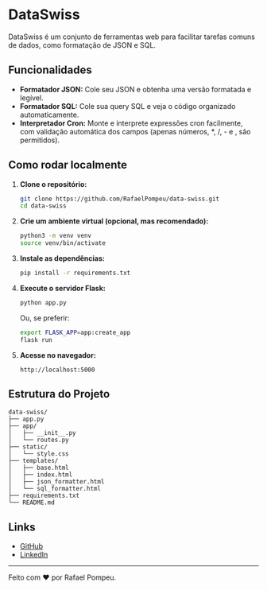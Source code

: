 # DataSwiss

DataSwiss é um conjunto de ferramentas web para facilitar tarefas comuns de dados, como formatação de JSON e SQL.

## Funcionalidades

- **Formatador JSON:** Cole seu JSON e obtenha uma versão formatada e legível.
- **Formatador SQL:** Cole sua query SQL e veja o código organizado automaticamente.
- **Interpretador Cron:** Monte e interprete expressões cron facilmente, com validação automática dos campos (apenas números, *, /, - e , são permitidos).

## Como rodar localmente

1. **Clone o repositório:**
   ```bash
   git clone https://github.com/RafaelPompeu/data-swiss.git
   cd data-swiss
   ```

2. **Crie um ambiente virtual (opcional, mas recomendado):**
   ```bash
   python3 -m venv venv
   source venv/bin/activate
   ```

3. **Instale as dependências:**
   ```bash
   pip install -r requirements.txt
   ```

4. **Execute o servidor Flask:**
   ```bash
   python app.py
   ```
   Ou, se preferir:
   ```bash
   export FLASK_APP=app:create_app
   flask run
   ```

5. **Acesse no navegador:**
   ```
   http://localhost:5000
   ```

## Estrutura do Projeto

```
data-swiss/
├── app.py
├── app/
│   ├── __init__.py
│   └── routes.py
├── static/
│   └── style.css
├── templates/
│   ├── base.html
│   ├── index.html
│   ├── json_formatter.html
│   └── sql_formatter.html
├── requirements.txt
└── README.md
```

## Links

- [GitHub](https://github.com/RafaelPompeu/data-swiss)
- [LinkedIn](https://www.linkedin.com/in/rafael-pompeu-p/)

---

Feito com ❤️ por Rafael Pompeu.
